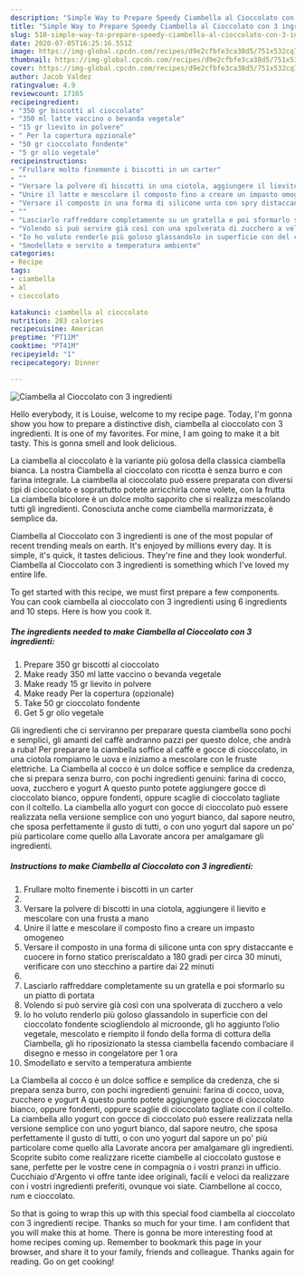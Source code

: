 ```yaml
---
description: "Simple Way to Prepare Speedy Ciambella al Cioccolato con 3 ingredienti"
title: "Simple Way to Prepare Speedy Ciambella al Cioccolato con 3 ingredienti"
slug: 510-simple-way-to-prepare-speedy-ciambella-al-cioccolato-con-3-ingredienti
date: 2020-07-05T16:25:16.551Z
image: https://img-global.cpcdn.com/recipes/d9e2cfbfe3ca38d5/751x532cq70/ciambella-al-cioccolato-con-3-ingredienti-recipe-main-photo.jpg
thumbnail: https://img-global.cpcdn.com/recipes/d9e2cfbfe3ca38d5/751x532cq70/ciambella-al-cioccolato-con-3-ingredienti-recipe-main-photo.jpg
cover: https://img-global.cpcdn.com/recipes/d9e2cfbfe3ca38d5/751x532cq70/ciambella-al-cioccolato-con-3-ingredienti-recipe-main-photo.jpg
author: Jacob Valdez
ratingvalue: 4.9
reviewcount: 17165
recipeingredient:
- "350 gr biscotti al cioccolato"
- "350 ml latte vaccino o bevanda vegetale"
- "15 gr lievito in polvere"
- " Per la copertura opzionale"
- "50 gr cioccolato fondente"
- "5 gr olio vegetale"
recipeinstructions:
- "Frullare molto finemente i biscotti in un carter"
- ""
- "Versare la polvere di biscotti in una ciotola, aggiungere il lievito e mescolare con una frusta a mano"
- "Unire il latte e mescolare il composto fino a creare un impasto omogeneo"
- "Versare il composto in una forma di silicone unta con spry distaccante e cuocere in forno statico preriscaldato a 180 gradi per circa 30 minuti, verificare con uno stecchino a partire dai 22 minuti"
- ""
- "Lasciarlo raffreddare completamente su un gratella e poi sformarlo su un piatto di portata"
- "Volendo si può servire già così con una spolverata di zucchero a velo"
- "Io ho voluto renderlo più goloso glassandolo in superficie con del cioccolato fondente sciogliendolo al microonde, gli ho aggiunto l’olio vegetale, mescolato e riempito il fondo della forma di cottura della Ciambella, gli ho riposizionato la stessa ciambella facendo combaciare il disegno e messo in congelatore per 1 ora"
- "Smodellato e servito a temperatura ambiente"
categories:
- Recipe
tags:
- ciambella
- al
- cioccolato

katakunci: ciambella al cioccolato 
nutrition: 203 calories
recipecuisine: American
preptime: "PT11M"
cooktime: "PT41M"
recipeyield: "1"
recipecategory: Dinner

---
```



![Ciambella al Cioccolato con 3 ingredienti](https://img-global.cpcdn.com/recipes/d9e2cfbfe3ca38d5/751x532cq70/ciambella-al-cioccolato-con-3-ingredienti-recipe-main-photo.jpg)

Hello everybody, it is Louise, welcome to my recipe page. Today, I'm gonna show you how to prepare a distinctive dish, ciambella al cioccolato con 3 ingredienti. It is one of my favorites. For mine, I am going to make it a bit tasty. This is gonna smell and look delicious.

La ciambella al cioccolato è la variante più golosa della classica ciambella bianca. La nostra Ciambella al cioccolato con ricotta è senza burro e con farina integrale. La ciambella al cioccolato può essere preparata con diversi tipi di cioccolato e soprattutto potete arricchirla come volete, con la frutta La ciambella bicolore è un dolce molto saporito che si realizza mescolando tutti gli ingredienti. Conosciuta anche come ciambella marmorizzata, è semplice da.

Ciambella al Cioccolato con 3 ingredienti is one of the most popular of recent trending meals on earth. It's enjoyed by millions every day. It is simple, it's quick, it tastes delicious. They're fine and they look wonderful. Ciambella al Cioccolato con 3 ingredienti is something which I've loved my entire life.


To get started with this recipe, we must first prepare a few components. You can cook ciambella al cioccolato con 3 ingredienti using 6 ingredients and 10 steps. Here is how you cook it.

<!--inarticleads1-->

##### The ingredients needed to make Ciambella al Cioccolato con 3 ingredienti:

1. Prepare 350 gr biscotti al cioccolato
1. Make ready 350 ml latte vaccino o bevanda vegetale
1. Make ready 15 gr lievito in polvere
1. Make ready  Per la copertura (opzionale)
1. Take 50 gr cioccolato fondente
1. Get 5 gr olio vegetale


Gli ingredienti che ci serviranno per preparare questa ciambella sono pochi e semplici, gli amanti del caffè andranno pazzi per questo dolce, che andrà a ruba! Per preparare la ciambella soffice al caffè e gocce di cioccolato, in una ciotola rompiamo le uova e iniziamo a mescolare con le fruste elettriche. La Ciambella al cocco è un dolce soffice e semplice da credenza, che si prepara senza burro, con pochi ingredienti genuini: farina di cocco, uova, zucchero e yogurt A questo punto potete aggiungere gocce di cioccolato bianco, oppure fondenti, oppure scaglie di cioccolato tagliate con il coltello. La ciambella allo yogurt con gocce di cioccolato può essere realizzata nella versione semplice con uno yogurt bianco, dal sapore neutro, che sposa perfettamente il gusto di tutti, o con uno yogurt dal sapore un po&#39; più particolare come quello alla Lavorate ancora per amalgamare gli ingredienti. 

<!--inarticleads2-->

##### Instructions to make Ciambella al Cioccolato con 3 ingredienti:

1. Frullare molto finemente i biscotti in un carter
1. 
1. Versare la polvere di biscotti in una ciotola, aggiungere il lievito e mescolare con una frusta a mano
1. Unire il latte e mescolare il composto fino a creare un impasto omogeneo
1. Versare il composto in una forma di silicone unta con spry distaccante e cuocere in forno statico preriscaldato a 180 gradi per circa 30 minuti, verificare con uno stecchino a partire dai 22 minuti
1. 
1. Lasciarlo raffreddare completamente su un gratella e poi sformarlo su un piatto di portata
1. Volendo si può servire già così con una spolverata di zucchero a velo
1. Io ho voluto renderlo più goloso glassandolo in superficie con del cioccolato fondente sciogliendolo al microonde, gli ho aggiunto l’olio vegetale, mescolato e riempito il fondo della forma di cottura della Ciambella, gli ho riposizionato la stessa ciambella facendo combaciare il disegno e messo in congelatore per 1 ora
1. Smodellato e servito a temperatura ambiente


La Ciambella al cocco è un dolce soffice e semplice da credenza, che si prepara senza burro, con pochi ingredienti genuini: farina di cocco, uova, zucchero e yogurt A questo punto potete aggiungere gocce di cioccolato bianco, oppure fondenti, oppure scaglie di cioccolato tagliate con il coltello. La ciambella allo yogurt con gocce di cioccolato può essere realizzata nella versione semplice con uno yogurt bianco, dal sapore neutro, che sposa perfettamente il gusto di tutti, o con uno yogurt dal sapore un po&#39; più particolare come quello alla Lavorate ancora per amalgamare gli ingredienti. Scoprite subito come realizzare ricette ciambelle al cioccolato gustose e sane, perfette per le vostre cene in compagnia o i vostri pranzi in ufficio. Cucchiaio d&#39;Argento vi offre tante idee originali, facili e veloci da realizzare con i vostri ingredienti preferiti, ovunque voi siate. Ciambellone al cocco, rum e cioccolato. 

So that is going to wrap this up with this special food ciambella al cioccolato con 3 ingredienti recipe. Thanks so much for your time. I am confident that you will make this at home. There is gonna be more interesting food at home recipes coming up. Remember to bookmark this page in your browser, and share it to your family, friends and colleague. Thanks again for reading. Go on get cooking!
